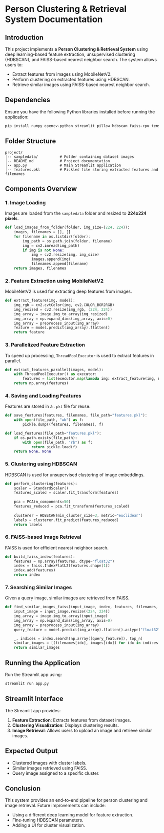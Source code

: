 # Person Clustering & Retrieval System Documentation

## Introduction
This project implements a **Person Clustering & Retrieval System** using deep learning-based feature extraction, unsupervised clustering (HDBSCAN), and FAISS-based nearest neighbor search. The system allows users to:
- Extract features from images using MobileNetV2.
- Perform clustering on extracted features using HDBSCAN.
- Retrieve similar images using FAISS-based nearest neighbor search.

## Dependencies
Ensure you have the following Python libraries installed before running the application:

```bash
pip install numpy opencv-python streamlit pillow hdbscan faiss-cpu tensorflow scikit-learn pickle-mixin
```

## Folder Structure
```
project/
│-- sampledata/          # Folder containing dataset images
│-- README.md            # Project documentation
│-- app.py               # Main Streamlit application
│-- features.pkl         # Pickled file storing extracted features and filenames
```

## Components Overview

### 1. Image Loading
Images are loaded from the `sampledata` folder and resized to **224x224 pixels**.

```python
def load_images_from_folder(folder, img_size=(224, 224)):
    images, filenames = [], []
    for filename in os.listdir(folder):
        img_path = os.path.join(folder, filename)
        img = cv2.imread(img_path)
        if img is not None:
            img = cv2.resize(img, img_size)
            images.append(img)
            filenames.append(filename)
    return images, filenames
```

### 2. Feature Extraction using MobileNetV2
MobileNetV2 is used for extracting deep features from images.

```python
def extract_feature(img, model):
    img_rgb = cv2.cvtColor(img, cv2.COLOR_BGR2RGB)
    img_resized = cv2.resize(img_rgb, (224, 224))
    img_array = image.img_to_array(img_resized)
    img_array = np.expand_dims(img_array, axis=0)
    img_array = preprocess_input(img_array)
    feature = model.predict(img_array).flatten()
    return feature
```

### 3. Parallelized Feature Extraction
To speed up processing, `ThreadPoolExecutor` is used to extract features in parallel.

```python
def extract_features_parallel(images, model):
    with ThreadPoolExecutor() as executor:
        features = list(executor.map(lambda img: extract_feature(img, model), images))
    return np.array(features)
```

### 4. Saving and Loading Features
Features are stored in a `.pkl` file for reuse.

```python
def save_features(features, filenames, file_path="features.pkl"):
    with open(file_path, "wb") as f:
        pickle.dump((features, filenames), f)

def load_features(file_path="features.pkl"):
    if os.path.exists(file_path):
        with open(file_path, "rb") as f:
            return pickle.load(f)
    return None, None
```

### 5. Clustering using HDBSCAN
HDBSCAN is used for unsupervised clustering of image embeddings.

```python
def perform_clustering(features):
    scaler = StandardScaler()
    features_scaled = scaler.fit_transform(features)
    
    pca = PCA(n_components=50)
    features_reduced = pca.fit_transform(features_scaled)
    
    clusterer = HDBSCAN(min_cluster_size=3, metric="euclidean")
    labels = clusterer.fit_predict(features_reduced)
    return labels
```

### 6. FAISS-based Image Retrieval
FAISS is used for efficient nearest neighbor search.

```python
def build_faiss_index(features):
    features = np.array(features, dtype="float32")
    index = faiss.IndexFlatL2(features.shape[1])
    index.add(features)
    return index
```

### 7. Searching Similar Images
Given a query image, similar images are retrieved from FAISS.

```python
def find_similar_images_faiss(input_image, index, features, filenames, model, images, top_n=10):
    input_image = input_image.resize((224, 224))
    img_array = image.img_to_array(input_image)
    img_array = np.expand_dims(img_array, axis=0)
    img_array = preprocess_input(img_array)
    query_feature = model.predict(img_array).flatten().astype("float32")

    _, indices = index.search(np.array([query_feature]), top_n)
    similar_images = [(filenames[idx], images[idx]) for idx in indices[0]]
    return similar_images
```

## Running the Application
Run the Streamlit app using:
```bash
streamlit run app.py
```

## Streamlit Interface
The Streamlit app provides:
1. **Feature Extraction**: Extracts features from dataset images.
2. **Clustering Visualization**: Displays clustering results.
3. **Image Retrieval**: Allows users to upload an image and retrieve similar images.

## Expected Output
- Clustered images with cluster labels.
- Similar images retrieved using FAISS.
- Query image assigned to a specific cluster.

## Conclusion
This system provides an end-to-end pipeline for person clustering and image retrieval. Future improvements can include:
- Using a different deep learning model for feature extraction.
- Fine-tuning HDBSCAN parameters.
- Adding a UI for cluster visualization.

